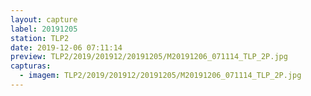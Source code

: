 ```yaml
---
layout: capture
label: 20191205
station: TLP2
date: 2019-12-06 07:11:14
preview: TLP2/2019/201912/20191205/M20191206_071114_TLP_2P.jpg
capturas:
  - imagem: TLP2/2019/201912/20191205/M20191206_071114_TLP_2P.jpg
---
```

